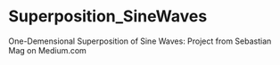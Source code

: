 # Superposition_SineWaves
One-Demensional Superposition of Sine Waves: Project from Sebastian Mag on Medium.com
